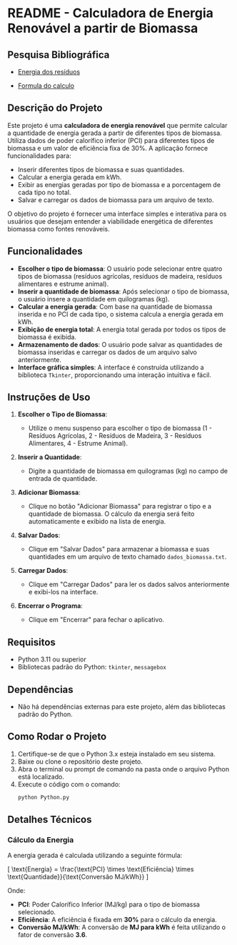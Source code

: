 # README - Calculadora de Energia Renovável a partir de Biomassa

## Pesquisa Bibliográfica
- [Energia dos resíduos](https://web.bndes.gov.br/bib/jspui/bitstream/1408/2523/1/A%20BS%2033%20Perspectivas%20do%20setor%20de%20biomassa%20de%20madeira%20para%20a%20geração%20de%20energia_P.pdf)
  
- [Formula do calculo](https://www3.epa.gov/ttn/atw/utility/fnl_biomass_cogen_TSD_04_19_07.pdf)

## Descrição do Projeto
Este projeto é uma **calculadora de energia renovável** que permite calcular a quantidade de energia gerada a partir de diferentes tipos de biomassa. Utiliza dados de poder calorífico inferior (PCI) para diferentes tipos de biomassa e um valor de eficiência fixa de 30%. A aplicação fornece funcionalidades para:
- Inserir diferentes tipos de biomassa e suas quantidades.
- Calcular a energia gerada em kWh.
- Exibir as energias geradas por tipo de biomassa e a porcentagem de cada tipo no total.
- Salvar e carregar os dados de biomassa para um arquivo de texto.

O objetivo do projeto é fornecer uma interface simples e interativa para os usuários que desejam entender a viabilidade energética de diferentes biomassa como fontes renováveis.

## Funcionalidades
- **Escolher o tipo de biomassa**: O usuário pode selecionar entre quatro tipos de biomassa (resíduos agrícolas, resíduos de madeira, resíduos alimentares e estrume animal).
- **Inserir a quantidade de biomassa**: Após selecionar o tipo de biomassa, o usuário insere a quantidade em quilogramas (kg).
- **Calcular a energia gerada**: Com base na quantidade de biomassa inserida e no PCI de cada tipo, o sistema calcula a energia gerada em kWh.
- **Exibição de energia total**: A energia total gerada por todos os tipos de biomassa é exibida.
- **Armazenamento de dados**: O usuário pode salvar as quantidades de biomassa inseridas e carregar os dados de um arquivo salvo anteriormente.
- **Interface gráfica simples**: A interface é construída utilizando a biblioteca `Tkinter`, proporcionando uma interação intuitiva e fácil.

## Instruções de Uso
1. **Escolher o Tipo de Biomassa**:
   - Utilize o menu suspenso para escolher o tipo de biomassa (1 - Resíduos Agrícolas, 2 - Resíduos de Madeira, 3 - Resíduos Alimentares, 4 - Estrume Animal).
   
2. **Inserir a Quantidade**:
   - Digite a quantidade de biomassa em quilogramas (kg) no campo de entrada de quantidade.

3. **Adicionar Biomassa**:
   - Clique no botão "Adicionar Biomassa" para registrar o tipo e a quantidade de biomassa. O cálculo da energia será feito automaticamente e exibido na lista de energia.

4. **Salvar Dados**:
   - Clique em "Salvar Dados" para armazenar a biomassa e suas quantidades em um arquivo de texto chamado `dados_biomassa.txt`.

5. **Carregar Dados**:
   - Clique em "Carregar Dados" para ler os dados salvos anteriormente e exibi-los na interface.

6. **Encerrar o Programa**:
   - Clique em "Encerrar" para fechar o aplicativo.

## Requisitos
- Python 3.11 ou superior
- Bibliotecas padrão do Python: `tkinter`, `messagebox`

## Dependências
- Não há dependências externas para este projeto, além das bibliotecas padrão do Python.

## Como Rodar o Projeto
1. Certifique-se de que o Python 3.x esteja instalado em seu sistema.
2. Baixe ou clone o repositório deste projeto.
3. Abra o terminal ou prompt de comando na pasta onde o arquivo Python está localizado.
4. Execute o código com o comando:
   ```bash
   python Python.py
## Detalhes Técnicos

### Cálculo da Energia

A energia gerada é calculada utilizando a seguinte fórmula:

\[
\text{Energia} = \frac{\text{PCI} \times \text{Eficiência} \times \text{Quantidade}}{\text{Conversão MJ/kWh}}
\]

Onde:

- **PCI**: Poder Calorífico Inferior (MJ/kg) para o tipo de biomassa selecionado.
- **Eficiência**: A eficiência é fixada em **30%** para o cálculo da energia.
- **Conversão MJ/kWh**: A conversão de **MJ para kWh** é feita utilizando o fator de conversão **3.6**.
